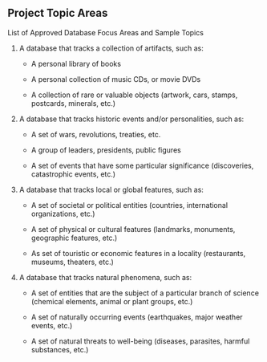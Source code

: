 ## Project Topic Areas
List of Approved Database Focus Areas and Sample Topics


1) A database that tracks a collection of artifacts, such as:

    - A personal library of books

    - A personal collection of music CDs, or movie DVDs

    - A collection of rare or valuable objects (artwork, cars, stamps, postcards, minerals, etc.)

 

2) A database that tracks historic events and/or personalities, such as:

    - A set of wars, revolutions, treaties, etc.

    - A group of leaders, presidents, public figures

    - A set of events that have some particular significance (discoveries, catastrophic events, etc.)

 

3) A database that tracks local or global features, such as:

    - A set of societal or political entities (countries, international organizations, etc.)

    - A set of physical or cultural features (landmarks, monuments, geographic features, etc.)

    - As set of touristic or economic features in a locality (restaurants, museums, theaters, etc.)

 

4) A database that tracks natural phenomena, such as:

    - A set of entities that are the subject of a particular branch of science (chemical elements, animal or plant groups, etc.)

    - A set of naturally occurring events (earthquakes, major weather events, etc.)

    - A set of natural threats to well-being (diseases, parasites, harmful substances, etc.)

 
